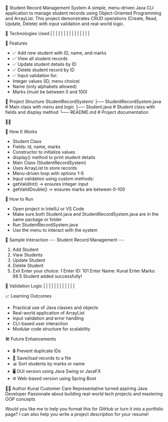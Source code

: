 📘 Student Record Management System
A simple, menu-driven Java CLI application to manage student records using Object-Oriented Programming and ArrayList. This project demonstrates CRUD operations (Create, Read, Update, Delete) with input validation and real-world logic.

🧰 Technologies Used
|  |  | 
|  |  | 
|  |  | 
|  |  | 
|  |  | 



🎯 Features
- ✅ Add new student with ID, name, and marks
- ✅ View all student records
- ✅ Update student details by ID
- ✅ Delete student record by ID
- ✅ Input validation for:
- Integer values (ID, menu choice)
- Name (only alphabets allowed)
- Marks (must be between 0 and 100)

📂 Project Structure
StudentRecordSystem/
├── StudentRecordSystem.java   # Main class with menu and logic
├── Student.java               # Student class with fields and display method
└── README.md                  # Project documentation



🧱 How It Works
- Student Class
- Fields: id, name, marks
- Constructor to initialize values
- display() method to print student details
- Main Class (StudentRecordSystem)
- Uses ArrayList<Student> to store records
- Menu-driven loop with options 1–5
- Input validation using custom methods:
- getValidInt() → ensures integer input
- getValidDouble() → ensures marks are between 0–100

🚀 How to Run
- Open project in IntelliJ or VS Code
- Make sure both Student.java and StudentRecordSystem.java are in the same package or folder
- Run StudentRecordSystem.java
- Use the menu to interact with the system

🧪 Sample Interaction
--- Student Record Management ---
1. Add Student
2. View Students
3. Update Student
4. Delete Student
5. Exit
Enter your choice: 1
Enter ID: 101
Enter Name: Kunal
Enter Marks: 88.5
Student added successfully!



📌 Validation Logic
|  |  | 
|  |  | 
|  |  | 
|  |  | 



📈 Learning Outcomes
- Practical use of Java classes and objects
- Real-world application of ArrayList
- Input validation and error handling
- CLI-based user interaction
- Modular code structure for scalability

🛠️ Future Enhancements
- 🔒 Prevent duplicate IDs
- 📁 Save/load records to a file
- 📊 Sort students by marks or name
- 🖥️ GUI version using Java Swing or JavaFX
- 🌐 Web-based version using Spring Boot

👨‍💻 Author
Kunal
Customer Care Representative turned aspiring Java Developer
Passionate about building real-world tech projects and mastering OOP concepts

Would you like me to help you format this for GitHub or turn it into a portfolio page? I can also help you write a project description for your resume!
